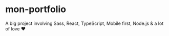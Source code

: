 # mon-portfolio

A big project involving Sass, React, TypeScript, Mobile first, Node.js & a lot of love ❤️
